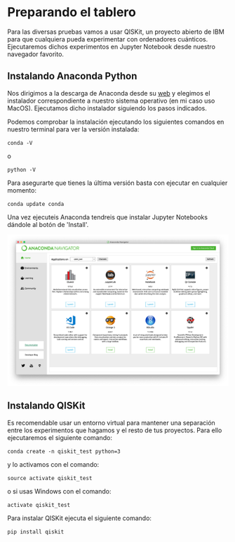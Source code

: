 # Preparando el tablero

Para las diversas pruebas vamos a usar QISKit, un proyecto abierto de IBM para que cualquiera pueda experimentar con ordenadores cuánticos. 
Ejecutaremos dichos experimentos en Jupyter Notebook desde nuestro navegador favorito.

## Instalando Anaconda Python

Nos dirigimos a la descarga de Anaconda desde su [web](https://www.anaconda.com/products/individual#Downloads) y elegimos el instalador correspondiente a nuestro sistema operativo (en mi caso uso MacOS). Ejecutamos dicho instalador siguiendo los pasos indicados.

Podemos comprobar la instalación ejecutando los siguientes comandos en nuestro terminal para ver la versión instalada:

```
conda -V
```
o
```
python -V
```

Para asegurarte que tienes la última versión basta con ejecutar en cualquier momento:

```
conda update conda
```

Una vez ejecuteis Anaconda tendreis que instalar Jupyter Notebooks dándole al botón de 'Install'.

![](/images/anaconda-navigator.png "Anaconda Navigator")

## Instalando QISKit

Es recomendable usar un entorno virtual para mantener una separación entre los experimentos que hagamos y el resto de tus proyectos. Para ello ejecutaremos el siguiente comando:

```
conda create -n qiskit_test python=3
```

y lo activamos con el comando:

```
source activate qiskit_test
```

o si usas Windows con el comando:

```
activate qiskit_test
```

Para instalar QISKit ejecuta el siguiente comando:
```
pip install qiskit
```
